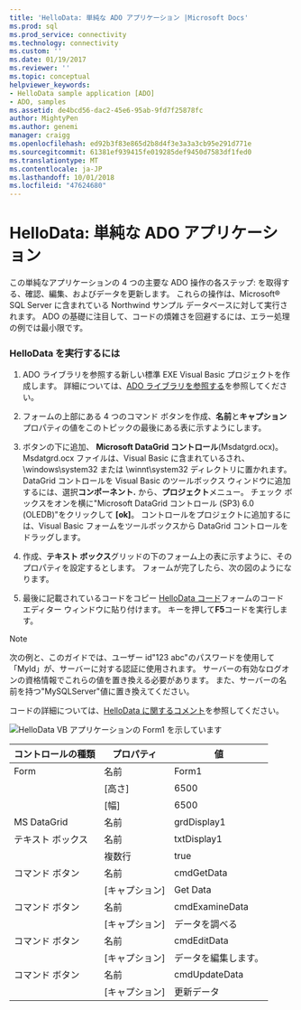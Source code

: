 ```yaml
---
title: 'HelloData: 単純な ADO アプリケーション |Microsoft Docs'
ms.prod: sql
ms.prod_service: connectivity
ms.technology: connectivity
ms.custom: ''
ms.date: 01/19/2017
ms.reviewer: ''
ms.topic: conceptual
helpviewer_keywords:
- HelloData sample application [ADO]
- ADO, samples
ms.assetid: de4bcd56-dac2-45e6-95ab-9fd7f25878fc
author: MightyPen
ms.author: genemi
manager: craigg
ms.openlocfilehash: ed92b3f83e865d2b8d4f3e3a3a3cb95e291d771e
ms.sourcegitcommit: 61381ef939415fe019285def9450d7583df1fed0
ms.translationtype: MT
ms.contentlocale: ja-JP
ms.lasthandoff: 10/01/2018
ms.locfileid: "47624680"
---
```

# <a name="hellodata-a-simple-ado-application"></a>HelloData: 単純な ADO アプリケーション
この単純なアプリケーションの 4 つの主要な ADO 操作の各ステップ: を取得する、確認、編集、およびデータを更新します。 これらの操作は、Microsoft® SQL Server に含まれている Northwind サンプル データベースに対して実行されます。 ADO の基礎に注目して、コードの煩雑さを回避するには、エラー処理の例では最小限です。  
  
### <a name="to-run-hellodata"></a>HelloData を実行するには  
  
1.  ADO ライブラリを参照する新しい標準 EXE Visual Basic プロジェクトを作成します。 詳細については、[ADO ライブラリを参照する](../../../ado/guide/referencing-the-ado-libraries.md)を参照してください。  
  
2.  フォームの上部にある 4 つのコマンド ボタンを作成、**名前**と**キャプション**プロパティの値をこのトピックの最後にある表に示すようにします。  
  
3.  ボタンの下に追加、 **Microsoft DataGrid コントロール**(Msdatgrd.ocx)。 Msdatgrd.ocx ファイルは、Visual Basic に含まれているされ、\windows\system32 または \winnt\system32 ディレクトリに置かれます。 DataGrid コントロールを Visual Basic のツールボックス ウィンドウに追加するには、選択**コンポーネント.** から、**プロジェクト**メニュー。 チェック ボックスをオンを横に"Microsoft DataGrid コントロール (SP3) 6.0 (OLEDB)"をクリックして **[ok]**。 コントロールをプロジェクトに追加するには、Visual Basic フォームをツールボックスから DataGrid コントロールをドラッグします。  
  
4.  作成、**テキスト ボックス**グリッドの下のフォーム上の表に示すように、そのプロパティを設定するとします。 フォームが完了したら、次の図のようになります。  
  
5.  最後に記載されているコードをコピー [HelloData コード](../../../ado/guide/data/hellodata-code.md)フォームのコード エディター ウィンドウに貼り付けます。 キーを押して**F5**コードを実行します。  
  
> [!NOTE]
>  次の例と、このガイドでは、ユーザー id"123 abc"のパスワードを使用して「MyId」が、サーバーに対する認証に使用されます。 サーバーの有効なログオンの資格情報でこれらの値を置き換える必要があります。 また、サーバーの名前を持つ"MySQLServer"値に置き換えてください。  
  
 コードの詳細については、[HelloData に関するコメント](../../../ado/guide/data/comments-on-hellodata.md)を参照してください。  
  
 ![HelloData VB アプリケーションの Form1 を示しています](../../../ado/guide/data/media/hellodata.gif "HelloData。")  
  
|コントロールの種類|プロパティ|値|  
|------------------|--------------|-----------|  
|Form|名前|Form1|  
||[高さ]|6500|  
||[幅]|6500|  
|MS DataGrid|名前|grdDisplay1|  
|テキスト ボックス|名前|txtDisplay1|  
||複数行|true|  
|コマンド ボタン|名前|cmdGetData|  
||[キャプション]|Get Data|  
|コマンド ボタン|名前|cmdExamineData|  
||[キャプション]|データを調べる|  
|コマンド ボタン|名前|cmdEditData|  
||[キャプション]|データを編集します。|  
|コマンド ボタン|名前|cmdUpdateData|  
||[キャプション]|更新データ|
